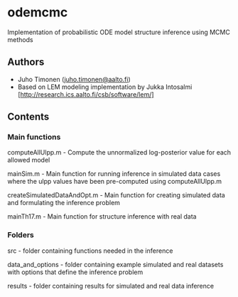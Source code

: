 # odemcmc

Implementation of probabilistic ODE model structure inference using MCMC methods


## Authors

* Juho Timonen (juho.timonen@aalto.fi)
* Based on LEM modeling implementation by Jukka Intosalmi [http://research.ics.aalto.fi/csb/software/lem/]


## Contents

### Main functions

computeAllUlpp.m - Compute the unnormalized log-posterior value for each allowed model

mainSim.m - Main function for running inference in simulated data cases where the ulpp values have been pre-computed using computeAllUlpp.m

createSimulatedDataAndOpt.m - Main function for creating simulated data and formulating the inference problem

mainTh17.m - Main function for structure inference with real data


### Folders

src - folder containing functions needed in the inference

data_and_options - folder containing example simulated and real datasets with options that define the inference problem

results - folder containing results for simulated and real data inference